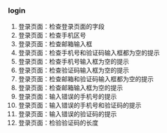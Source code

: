 ### login
01. 登录页面：检查登录页面的字段
02. 登录页面：检查手机区号
03. 登录页面：检查邮箱输入框
04. 登录页面：检查手机号和验证码输入框都为空的提示
05. 登录页面：检查手机号输入框为空的提示
06. 登录页面：检查验证码输入框为空的提示
07. 登录页面：检查邮箱和验证码输入框都为空的提示
08. 登录页面：检查邮箱输入框为空的提示
09. 登录页面：输入错误的手机号的提示
10. 登录页面：输入错误的手机号和验证码的提示
11. 登录页面：输入错误的验证码的提示
12. 登录页面：检验验证码的长度